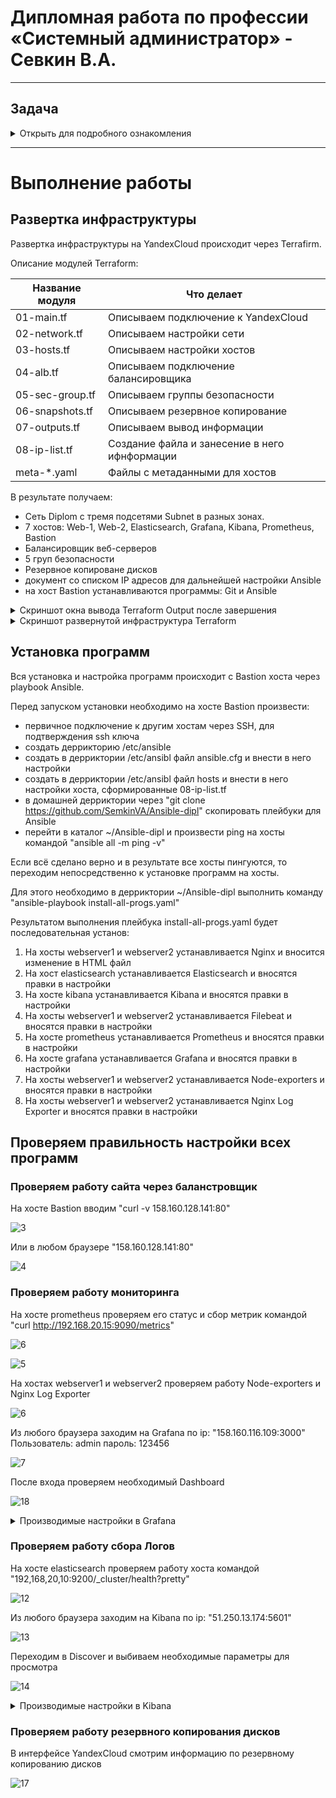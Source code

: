#  Дипломная работа по профессии «Системный администратор» - Севкин В.А.

---------
## Задача
<details>
   <summary> Открыть для подробного ознакомления </summary>
Ключевая задача — разработать отказоустойчивую инфраструктуру для сайта, включающую мониторинг, сбор логов и резервное копирование основных данных. Инфраструктура должна размещаться в [Yandex Cloud](https://cloud.yandex.com/) и отвечать минимальным стандартам безопасности: запрещается выкладывать токен от облака в git. Используйте [инструкцию](https://cloud.yandex.ru/docs/tutorials/infrastructure-management/terraform-quickstart#get-credentials).


## Инфраструктура
Для развёртки инфраструктуры используйте Terraform и Ansible.  

Важно: используйте по-возможности **минимальные конфигурации ВМ**:2 ядра 20% Intel ice lake, 2-4Гб памяти, 10hdd, прерываемая. 

Так как прерываемая ВМ проработает не больше 24ч, после сдачи работы на проверку свяжитесь с вашим дипломным руководителем и договоритесь запустить инфраструктуру к указанному времени.


### Сайт
Создайте две ВМ в разных зонах, установите на них сервер nginx, если его там нет. ОС и содержимое ВМ должно быть идентичным, это будут наши веб-сервера.

Используйте набор статичных файлов для сайта. Можно переиспользовать сайт из домашнего задания.

Создайте [Target Group](https://cloud.yandex.com/docs/application-load-balancer/concepts/target-group), включите в неё две созданных ВМ.

Создайте [Backend Group](https://cloud.yandex.com/docs/application-load-balancer/concepts/backend-group), настройте backends на target group, ранее созданную. Настройте healthcheck на корень (/) и порт 80, протокол HTTP.

Создайте [HTTP router](https://cloud.yandex.com/docs/application-load-balancer/concepts/http-router). Путь укажите — /, backend group — созданную ранее.

Создайте [Application load balancer](https://cloud.yandex.com/en/docs/application-load-balancer/) для распределения трафика на веб-сервера, созданные ранее. Укажите HTTP router, созданный ранее, задайте listener тип auto, порт 80.

Протестируйте сайт
`curl -v <публичный IP балансера>:80` 

### Мониторинг
Создайте ВМ, разверните на ней Prometheus. На каждую ВМ из веб-серверов установите Node Exporter и [Nginx Log Exporter](https://github.com/martin-helmich/prometheus-nginxlog-exporter). Настройте Prometheus на сбор метрик с этих exporter.

Создайте ВМ, установите туда Grafana. Настройте её на взаимодействие с ранее развернутым Prometheus. Настройте дешборды с отображением метрик, минимальный набор — Utilization, Saturation, Errors для CPU, RAM, диски, сеть, http_response_count_total, http_response_size_bytes. Добавьте необходимые [tresholds](https://grafana.com/docs/grafana/latest/panels/thresholds/) на соответствующие графики.

### Логи
Cоздайте ВМ, разверните на ней Elasticsearch. Установите filebeat в ВМ к веб-серверам, настройте на отправку access.log, error.log nginx в Elasticsearch.

Создайте ВМ, разверните на ней Kibana, сконфигурируйте соединение с Elasticsearch.

### Сеть
Разверните один VPC. Сервера web, Prometheus, Elasticsearch поместите в приватные подсети. Сервера Grafana, Kibana, application load balancer определите в публичную подсеть.

Настройте [Security Groups](https://cloud.yandex.com/docs/vpc/concepts/security-groups) соответствующих сервисов на входящий трафик только к нужным портам.

Настройте ВМ с публичным адресом, в которой будет открыт только один порт — ssh. Настройте все security groups на разрешение входящего ssh из этой security group. Эта вм будет реализовывать концепцию bastion host. Потом можно будет подключаться по ssh ко всем хостам через этот хост.

### Резервное копирование
Создайте snapshot дисков всех ВМ. Ограничьте время жизни snaphot в неделю. Сами snaphot настройте на ежедневное копирование.
</details>

---------

# Выполнение работы

## Развертка инфраструктуры

Развертка инфраструктуры на YandexCloud происходит через Terrafirm.
   
Описание модулей Terraform:

| Название модуля | Что делает | 
|---|---|
|01-main.tf| Описываем подключение к YandexCloud|
|02-network.tf| Описываем настройки сети|
|03-hosts.tf| Описываем настройки хостов|
|04-alb.tf| Описываем подключение балансировщика|
|05-sec-group.tf| Описываем группы безопасности|
|06-snapshots.tf| Описываем резервное копирование|
|07-outputs.tf| Описываем вывод информации |
|08-ip-list.tf| Создание файла и занесение в него ифнформации|
|meta-*.yaml| Файлы с метаданными для хостов |

В результате получаем:
- Сеть Diplom с тремя подсетями Subnet в разных зонах. 
- 7 хостов: Web-1, Web-2, Elasticsearch, Grafana, Kibana, Prometheus, Bastion
- Балансировщик веб-серверов
- 5 груп безопасности
- Резервное копироване дисков
- документ со списком IP адресов для дальнейшей настройки Ansible
- на хост Bastion устанавливаются программы: Git и Ansible
  
<details>
<summary> Скриншот окна вывода Terraform Output после завершения</summary>
   
![1](https://github.com/SemkinVA/Diplom/blob/main/dipl-scrin/1.png)

</details>
<details>
<summary> Скриншот развернутой инфраструктура Terraform </summary>
   
![2](https://github.com/SemkinVA/Diplom/blob/main/dipl-scrin/2.PNG)

</details>

## Установка программ

Вся установка и настройка программ происходит c Bastion хоста через playbook Ansible. 

Перед запуском установки необходимо на хосте Bastion произвести: 
- первичное подключение к другим хостам через SSH, для подтверждения ssh ключа
- создать деррикторию /etc/ansible 
- создать в дерриктории /etc/ansibl файл ansible.cfg и внести в него настройки
- создать в дерриктории /etc/ansibl файл hosts и внести в него настройки хоста, сформированные 08-ip-list.tf
- в домашней дерриктории через "git clone https://github.com/SemkinVA/Ansible-dipl" скопировать плейбуки для Ansible
- перейти в каталог ~/Ansible-dipl и произвести ping на хосты командой "ansible all -m ping -v"

Если всё сделано верно и в результате все хосты пингуются, то переходим непосредственно к установке программ на хосты.

Для этого необходимо в дерриктории ~/Ansible-dipl выполнить команду "ansible-playbook install-all-progs.yaml" 

Результатом выполнения плейбука install-all-progs.yaml будет последовательная установ:
1. На хосты webserver1 и webserver2 устанавливается Nginx и вносится изменение в HTML файл
2. На хост elasticsearch устанавливается Elasticsearch и вносятся правки в настройки 
3. На хосте kibana устанавливается Kibana и вносятся правки в настройки
4. На хосты webserver1 и webserver2 устанавливается Filebeat и вносятся правки в настройки
5. На хосте prometheus устанавливается Prometheus и вносятся правки в настройки
6. На хосте grafana устанавливается Grafana и вносятся правки в настройки
7. На хосты webserver1 и webserver2 устанавливается Node-exporters и вносятся правки в настройки
8. На хосты webserver1 и webserver2 устанавливается Nginx Log Exporter и вносятся правки в настройки

## Проверяем правильность настройки всех программ

### Проверяем работу сайта через баланстровщик

На хосте Bastion вводим "curl -v 158.160.128.141:80"

![3](https://github.com/SemkinVA/Diplom/blob/main/dipl-scrin/3.png)

Или в любом браузере "158.160.128.141:80"

![4](https://github.com/SemkinVA/Diplom/blob/main/dipl-scrin/4.PNG)

### Проверяем работу мониторинга

На хосте prometheus проверяем его статус и сбор метрик командой "curl http://192.168.20.15:9090/metrics"

![6](https://github.com/SemkinVA/Diplom/blob/main/dipl-scrin/6.png)

![5](https://github.com/SemkinVA/Diplom/blob/main/dipl-scrin/5.png)

На  хостах webserver1 и webserver2 проверяем работу Node-exporters и Nginx Log Exporter

![6](https://github.com/SemkinVA/Diplom/blob/main/dipl-scrin/7.png)

Из любого браузера заходим на Grafana по ip: "158.160.116.109:3000" Пользователь: admin пароль: 123456

![7](https://github.com/SemkinVA/Diplom/blob/main/dipl-scrin/8.PNG)

После входа проверяем необходимый Dashboard 

![18](https://github.com/SemkinVA/Diplom/blob/main/dipl-scrin/18.PNG)

<details>
<summary> Производимые настройки в Grafana </summary>
Привязываем Prometheus
   
![9](https://github.com/SemkinVA/Diplom/blob/main/dipl-scrin/9.PNG)
   
Импортируем Dashboard №1860 "Node Exporter Full" 

![10](https://github.com/SemkinVA/Diplom/blob/main/dipl-scrin/10.PNG)

Отображение графиков

![19](https://github.com/SemkinVA/Diplom/blob/main/dipl-scrin/19.PNG)

Настройка tresholds

![1](https://github.com/SemkinVA/Diplom/blob/main/dipl-scrin/11.PNG)
</details>

### Проверяем работу сбора Логов

На хосте elasticsearch проверяем работу хоста командой "192,168,20,10:9200/_cluster/health?pretty"

![12](https://github.com/SemkinVA/Diplom/blob/main/dipl-scrin/12.png)

Из любого браузера заходим на Kibana по ip: "51.250.13.174:5601" 

![13](https://github.com/SemkinVA/Diplom/blob/main/dipl-scrin/13.PNG)

Переходим в Discover и выбиваем необходимые параметры для просмотра

![14](https://github.com/SemkinVA/Diplom/blob/main/dipl-scrin/14.PNG)


<details>
<summary> Производимые настройки в Kibana </summary>
Переходим в менеджмент Kibana и добавляем новый индекс
   
![15](https://github.com/SemkinVA/Diplom/blob/main/dipl-scrin/15.PNG)

![16](https://github.com/SemkinVA/Diplom/blob/main/dipl-scrin/16.PNG)
</details>

### Проверяем работу резервного копирования дисков

В интерфейсе YandexCloud смотрим информацию по резервному копированию дисков

![17](https://github.com/SemkinVA/Diplom/blob/main/dipl-scrin/17.PNG)
